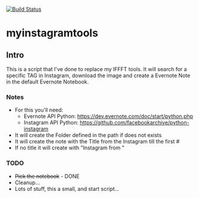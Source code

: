 [![Build Status](https://travis-ci.org/rechena/myinstagramtools.svg?branch=master)](https://travis-ci.org/rechena/myinstagramtools)

# myinstagramtools

## Intro
This is a script that I've done to replace my IFFFT tools. 
It will search for a specific TAG in Instagram, download the image and create a Evernote Note in the default Evernote Notebook. 

### Notes
* For this you'll need: 
	* Evernote API Python:
https://dev.evernote.com/doc/start/python.php
	* Instagram API Python:
https://github.com/facebookarchive/python-instagram
* It will create the Folder defined in the path if does not exists
* It will create the note with the Title from the Instagram till the first # 
* If no title it will create with "Instagram from <tag to search>"

### TODO
* ~~Pick the notebook~~ - DONE
* Cleanup...
* Lots of stuff, this a small, and start script... 
